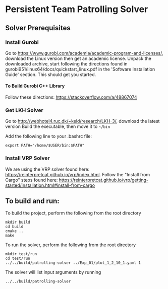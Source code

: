 # Persistent Team Patrolling Solver

## Solver Prerequisites

### Install Gurobi
Go to https://www.gurobi.com/academia/academic-program-and-licenses/, download the Linux version then get an academic license. Unpack the downloaded archive, start following the directions found in gurobi951/linux64/docs/quickstart_linux.pdf in the 'Software Installation Guide' section. This should get you started.

#### To Build Gurobi C++ Library
Follow these directions: https://stackoverflow.com/a/48867074

### Get LKH Solver
Go to http://webhotel4.ruc.dk/~keld/research/LKH-3/, download the latest version
Build the executable, then move it to 
`~/bin`

Add the following line to your .bashrc file:

`export PATH="/home/$USER/bin:$PATH"`

### Install VRP Solver
We are using the VRP solver found here: https://reinterpretcat.github.io/vrp/index.html. Follow the "Install from Cargo" steps found here: https://reinterpretcat.github.io/vrp/getting-started/installation.html#install-from-cargo

## To build and run:
To build the project, perform the following from the root directory

```
mkdir build
cd build
cmake ..
make
```

To run the solver, perform the following from the root directory

```
mkdir test/run
cd test/run
../../build/patrolling-solver ../Exp_01/plot_1_2_10_1.yaml 1
```

The solver will list input arguments by running

```
../../build/patrolling-solver
```
